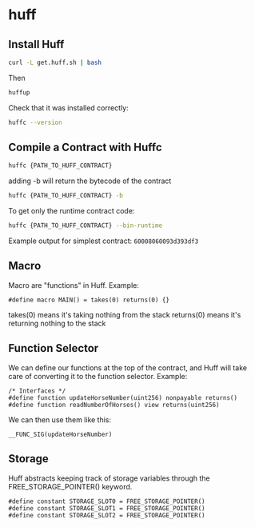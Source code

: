 # huff

## Install Huff

```bash
curl -L get.huff.sh | bash
```
Then

```bash
huffup
```
Check that it was installed correctly:

```bash
huffc --version
```

## Compile a Contract with Huffc

```bash
huffc {PATH_TO_HUFF_CONTRACT}
```

adding -b will return the bytecode of the contract

```bash
huffc {PATH_TO_HUFF_CONTRACT} -b
```

To get only the runtime contract code:

```bash
huffc {PATH_TO_HUFF_CONTRACT} --bin-runtime
```

Example output for simplest contract: `60008060093d393df3`

## Macro

Macro are "functions" in Huff. Example:

```huff
#define macro MAIN() = takes(0) returns(0) {}
```

takes(0) means it's taking nothing from the stack
returns(0) means it's returning nothing to the stack

## Function Selector

We can define our functions at the top of the contract, and Huff will take care of converting it to the function selector. 
Example:

```huff
/* Interfaces */
#define function updateHorseNumber(uint256) nonpayable returns()
#define function readNumberOfHorses() view returns(uint256)
```

We can then use them like this:

```huff
__FUNC_SIG(updateHorseNumber)
```

## Storage

Huff abstracts keeping track of storage variables through the FREE_STORAGE_POINTER() keyword.

```huff
#define constant STORAGE_SLOT0 = FREE_STORAGE_POINTER()
#define constant STORAGE_SLOT1 = FREE_STORAGE_POINTER()
#define constant STORAGE_SLOT2 = FREE_STORAGE_POINTER()
```


